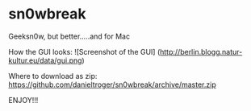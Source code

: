 sn0wbreak
=========

Geeksn0w, but better.....and for Mac

How the GUI looks: ![Screenshot of the GUI] (http://berlin.blogg.natur-kultur.eu/data/gui.png)

Where to download as zip: https://github.com/danieltroger/sn0wbreak/archive/master.zip

ENJOY!!!
